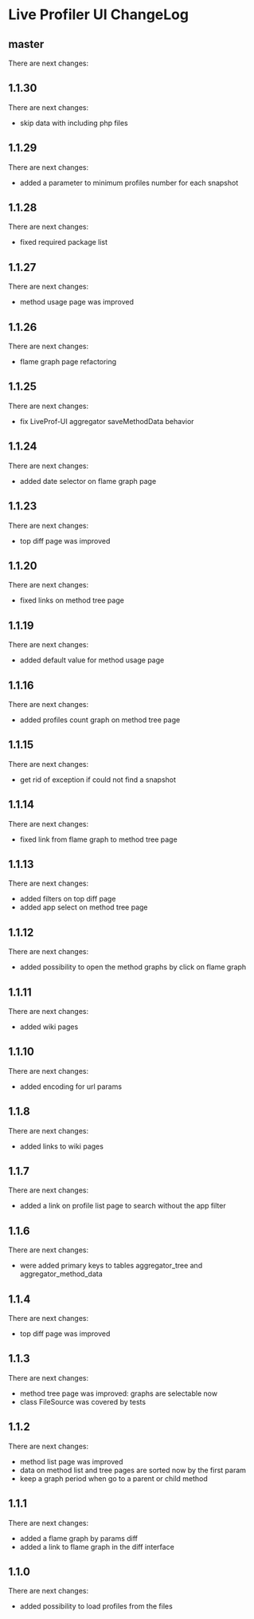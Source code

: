 # Live Profiler UI ChangeLog

## master

There are next changes:

## 1.1.30

There are next changes:

- skip data with including php files

## 1.1.29

There are next changes:

- added a parameter to minimum profiles number for each snapshot

## 1.1.28

There are next changes:

- fixed required package list

## 1.1.27

There are next changes:

- method usage page was improved

## 1.1.26

There are next changes:

- flame graph page refactoring

## 1.1.25

There are next changes:

- fix LiveProf-UI aggregator saveMethodData behavior

## 1.1.24

There are next changes:

- added date selector on flame graph page

## 1.1.23

There are next changes:

- top diff page was improved

## 1.1.20

There are next changes:

- fixed links on method tree page

## 1.1.19

There are next changes:

- added default value for method usage page

## 1.1.16

There are next changes:

- added profiles count graph on method tree page

## 1.1.15

There are next changes:

- get rid of exception if could not find a snapshot

## 1.1.14

There are next changes:

- fixed link from flame graph to method tree page

## 1.1.13

There are next changes:

- added filters on top diff page
- added app select on method tree page

## 1.1.12

There are next changes:

- added possibility to open the method graphs by click on flame graph

## 1.1.11

There are next changes:

- added wiki pages

## 1.1.10

There are next changes:

- added encoding for url params

## 1.1.8

There are next changes:

- added links to wiki pages

## 1.1.7

There are next changes:

- added a link on profile list page to search without the app filter

## 1.1.6

There are next changes:

- were added primary keys to tables aggregator_tree and aggregator_method_data

## 1.1.4

There are next changes:

- top diff page was improved

## 1.1.3

There are next changes:

- method tree page was improved: graphs are selectable now
- class FileSource was covered by tests 

## 1.1.2

There are next changes:

- method list page was improved
- data on method list and tree pages are sorted now by the first param
- keep a graph period when go to a parent or child method

## 1.1.1

There are next changes:

- added a flame graph by params diff
- added a link to flame graph in the diff interface

## 1.1.0

There are next changes:

- added possibility to load profiles from the files
